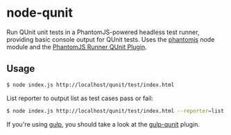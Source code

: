 # node-qunit

Run QUnit unit tests in a PhantomJS-powered headless test runner, providing basic console output for QUnit tests. Uses the [phantomjs](https://github.com/Obvious/phantomjs) node module and the [PhantomJS Runner QUnit Plugin](https://github.com/jonkemp/qunit-phantomjs-runner).


## Usage

```bash
$ node index.js http://localhost/qunit/test/index.html
```

List reporter to output list as test cases pass or fail:

```bash
$ node index.js http://localhost/qunit/test/index.html --reporter=list
```

If you're using [gulp](https://github.com/gulpjs/gulp), you should take a look at the [gulp-qunit](https://github.com/jonkemp/gulp-qunit) plugin.